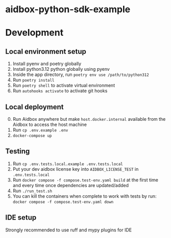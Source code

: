 # aidbox-python-sdk-example

# Development

## Local environment setup

1. Install pyenv and poetry globally
2. Install python3.12 python globally using pyenv
3. Inside the app directory, run `poetry env use /path/to/python312`
4. Run `poetry install`
5. Run `poetry shell` to activate virtual environment
6. Run `autohooks activate` to activate git hooks

## Local deployment
0. Run Aidbox anywhere but make `host.docker.internal` available from the Aidbox to access the host machine
1. Run `cp .env.example .env`
2. `docker-compose up`

## Testing

1. Run `cp .env.tests.local.example .env.tests.local`
2. Put your dev aidbox license key into `AIDBOX_LICENSE_TEST` in `.env.tests.local`
3. Run `docker compose -f compose.test-env.yaml build` at the first time and every time once dependencies are updated/added
4. Run `./run_test.sh`
5. You can kill the containers when complete to work with tests by run:
   `docker compose -f compose.test-env.yaml down`

## IDE setup

Strongly recommended to use ruff and mypy plugins for IDE
